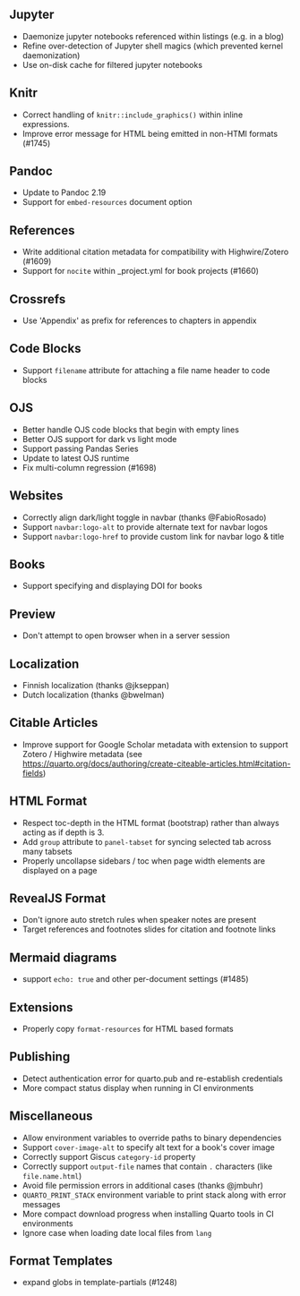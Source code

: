 ## Jupyter

- Daemonize jupyter notebooks referenced within listings (e.g. in a blog)
- Refine over-detection of Jupyter shell magics (which prevented kernel daemonization)
- Use on-disk cache for filtered jupyter notebooks

## Knitr

- Correct handling of `knitr::include_graphics()` within inline expressions.
- Improve error message for HTML being emitted in non-HTMl formats (#1745)

## Pandoc

- Update to Pandoc 2.19
- Support for `embed-resources` document option

## References

- Write additional citation metadata for compatibility with Highwire/Zotero (#1609)
- Support for `nocite` within \_project.yml for book projects (#1660)

## Crossrefs

- Use 'Appendix' as prefix for references to chapters in appendix

## Code Blocks

- Support `filename` attribute for attaching a file name header to code blocks

## OJS

- Better handle OJS code blocks that begin with empty lines
- Better OJS support for dark vs light mode
- Support passing Pandas Series
- Update to latest OJS runtime
- Fix multi-column regression (#1698)

## Websites

- Correctly align dark/light toggle in navbar (thanks @FabioRosado)
- Support `navbar:logo-alt` to provide alternate text for navbar logos
- Support `navbar:logo-href` to provide custom link for navbar logo & title

## Books

- Support specifying and displaying DOI for books

## Preview

- Don't attempt to open browser when in a server session

## Localization

- Finnish localization (thanks @jkseppan)
- Dutch localization (thanks @bwelman)

## Citable Articles

- Improve support for Google Scholar metadata with extension to support Zotero / Highwire metadata (see https://quarto.org/docs/authoring/create-citeable-articles.html#citation-fields)

## HTML Format

- Respect toc-depth in the HTML format (bootstrap) rather than always acting as if depth is 3.
- Add `group` attribute to `panel-tabset` for syncing selected tab across many tabsets
- Properly uncollapse sidebars / toc when page width elements are displayed on a page

## RevealJS Format

- Don't ignore auto stretch rules when speaker notes are present
- Target references and footnotes slides for citation and footnote links

## Mermaid diagrams

- support `echo: true` and other per-document settings (#1485)

## Extensions

- Properly copy `format-resources` for HTML based formats

## Publishing

- Detect authentication error for quarto.pub and re-establish credentials
- More compact status display when running in CI environments

## Miscellaneous

- Allow environment variables to override paths to binary dependencies
- Support `cover-image-alt` to specify alt text for a book's cover image
- Correctly support Giscus `category-id` property
- Correctly support `output-file` names that contain `.` characters (like `file.name.html`)
- Avoid file permission errors in additional cases (thanks @jmbuhr)
- `QUARTO_PRINT_STACK` environment variable to print stack along with error messages
- More compact download progress when installing Quarto tools in CI environments
- Ignore case when loading date local files from `lang`

## Format Templates

- expand globs in template-partials (#1248)
